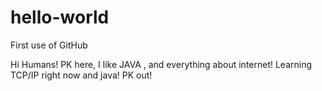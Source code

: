 # hello-world
First use of GitHub

Hi Humans! 
PK here, I like JAVA , and everything about internet! Learning TCP/IP right now and java!
PK out! 
